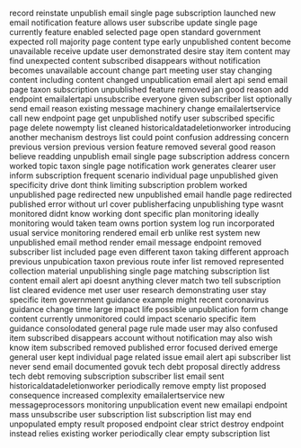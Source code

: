 record reinstate unpublish email single page subscription launched new email notification feature allows user subscribe update single page currently feature enabled selected page open standard government expected roll majority page content type early unpublished content become unavailable receive update user demonstrated desire stay item content may find unexpected content subscribed disappears without notification becomes unavailable account change part meeting user stay changing content including content changed unpublication email alert api send email page taxon subscription unpublished feature removed jan good reason add endpoint emailalertapi unsubscribe everyone given subscriber list optionally send email reason existing message machinery change emailalertservice call new endpoint page get unpublished notify user subscribed specific page delete nowempty list cleaned historicaldatadeletionworker introducing another mechanism destroys list could point confusion addressing concern previous version previous version feature removed several good reason believe readding unpublish email single page subscription address concern worked topic taxon single page notification work generates clearer user inform subscription frequent scenario individual page unpublished given specificity drive dont think limiting subscription problem worked unpublished page redirected new unpublished email handle page redirected published error without url cover publisherfacing unpublishing type wasnt monitored didnt know working dont specific plan monitoring ideally monitoring would taken team owns portion system log run incorporated usual service monitoring rendered email erb unlike rest system new unpublished email method render email message endpoint removed subscriber list included page even different taxon taking different approach previous unpubication taxon previous route infer list removed represented collection material unpublishing single page matching subscription list content email alert api doesnt anything clever match two tell subscription list cleared evidence met user user research demonstrating user stay specific item government guidance example might recent coronavirus guidance change time large impact life possible unpublication form change content currently unmonitored could impact scenario specific item guidance consolodated general page rule made user may also confused item subscribed disappears account without notification may also wish know item subscribed removed published error focused derived emerge general user kept individual page related issue email alert api subscriber list never send email documented govuk tech debt proposal directly address tech debt removing subscription subscriber list email sent historicaldatadeletionworker periodically remove empty list proposed consequence increased complexity emailalertservice new messageprocessors monitoring unpublication event new emailapi endpoint mass unsubscribe user subscription list subscription list may end unpopulated empty result proposed endpoint clear strict destroy endpoint instead relies existing worker periodically clear empty subscription list